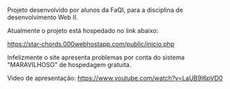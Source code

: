 Projeto desenvolvido por alunos da FaQI, para a disciplina de desenvolvimento Web II.

Atualmente o projeto está hospedado no link abaixo:

https://star-chords.000webhostapp.com/public/inicio.php

Infelizmente o site apresenta problemas por conta do sistema "MARAVILHOSO" de hospedagem gratuita.

Video de apresentação: https://www.youtube.com/watch?v=LaUB9I6pVD0
